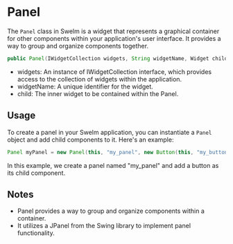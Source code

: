 # Panel

The `Panel` class in Swelm is a widget that represents a graphical container for other components within your application's user interface. It provides a way to group and organize components together.

```java
public Panel(IWidgetCollection widgets, String widgetName, Widget child)
```

- widgets: An instance of IWidgetCollection interface, which provides access to the collection of widgets within the application.
- widgetName: A unique identifier for the widget.
- child: The inner widget to be contained within the Panel.

## Usage

To create a panel in your Swelm application, you can instantiate a `Panel` object and add child components to it. Here's an example:

```java
Panel myPanel = new Panel(this, "my_panel", new Button(this, "my_button").text("Click me"));
```

In this example, we create a panel named "my_panel" and add a button as its child component.

## Notes

- Panel provides a way to group and organize components within a container.
- It utilizes a JPanel from the Swing library to implement panel functionality.